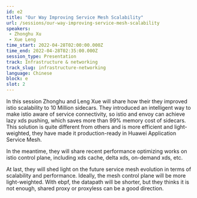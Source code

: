 ```yaml
---
id: e2
title: "Our Way Improving Service Mesh Scalability"
url: /sessions/our-way-improving-service-mesh-scalability
speakers:
 - Zhonghu Xu
 - Xue Leng
time_start: 2022-04-28T02:00:00.000Z
time_end: 2022-04-28T02:35:00.000Z
session_type: Presentation
track: Infrastructure & networking
track_slug: infrastructure-networking
language: Chinese
block: e
slot: 2
---
```


In this session Zhonghu and Leng Xue will share how their they improved istio scalability to 10 Million sidecars. They introduced an intelligent way to make istio aware of service connectivity, so istio and envoy can achieve lazy xds pushing, which saves more than 99% memory cost of sidecars. This solution is quite different from others and is more efficient and light-weighted, they have made it production-ready in Huawei Application Service Mesh.  
 
In the meantime, they will share recent performance optimizing works on istio control plane, including xds cache, delta xds, on-demand xds, etc.   
 
At last, they will shed light on the future service mesh evolution in terms of scalability and performance. Ideally, the mesh control plane will be more light-weighted. With ebpf, the datapath will be shorter, but they thinks it is not enough, shared proxy or proxyless can be a good direction.